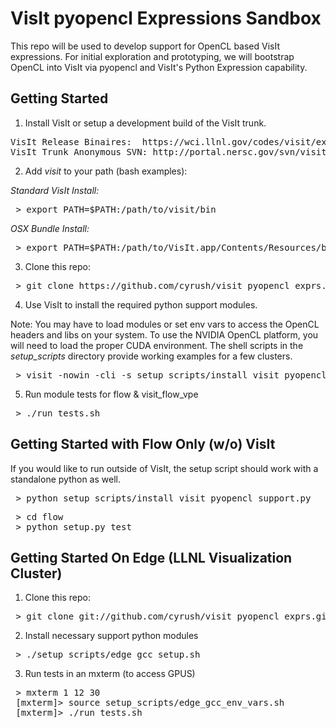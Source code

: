 VisIt pyopencl Expressions Sandbox
================================

This repo will be used to develop support for OpenCL based VisIt expressions.
For initial exploration and prototyping, we will bootstrap OpenCL into VisIt
via pyopencl and VisIt's Python Expression capability.

Getting Started
---------------

1) Install VisIt or setup a development build of the VisIt trunk.
<pre>
VisIt Release Binaires:  https://wci.llnl.gov/codes/visit/executables.html
VisIt Trunk Anonymous SVN: http://portal.nersc.gov/svn/visit/trunk/src/
</pre>

2) Add _visit_ to your path (bash examples):

_Standard VisIt Install:_
<pre>
 > export PATH=$PATH:/path/to/visit/bin
</pre>
_OSX Bundle Install:_
<pre>
 > export PATH=$PATH:/path/to/VisIt.app/Contents/Resources/bin
</pre>

3) Clone this repo:
<pre>
 > git clone https://github.com/cyrush/visit_pyopencl_exprs.git
</pre>

4) Use VisIt to install the required python support modules.

Note: You may have to load modules or set env vars to access the OpenCL headers and libs on your system.
To use the NVIDIA OpenCL platform, you will need to load the proper CUDA environment. The shell scripts in 
the _setup_scripts_ directory provide working examples for a few clusters. 
<pre>
 > visit -nowin -cli -s setup_scripts/install_visit_pyopencl_support.py
</pre>
5) Run module tests for flow & visit_flow_vpe
<pre>
 > ./run_tests.sh
</pre>


Getting Started with Flow Only (w/o) VisIt
-------------------------------------------
If you would like to run outside of VisIt, the setup script should work with a standalone python as well. 
<pre>
 > python setup_scripts/install_visit_pyopencl_support.py
</pre>

<pre>
 > cd flow
 > python setup.py test
</pre>



Getting Started On Edge (LLNL Visualization Cluster)
---------------
1) Clone this repo:
<pre>
 > git clone git://github.com/cyrush/visit_pyopencl_exprs.git
</pre>

2) Install necessary support python modules
<pre>
 > ./setup_scripts/edge_gcc_setup.sh
</pre>

3) Run tests in an mxterm (to access GPUS)
<pre>
 > mxterm 1 12 30
 [mxterm]> source setup_scripts/edge_gcc_env_vars.sh
 [mxterm]> ./run_tests.sh
</pre>



